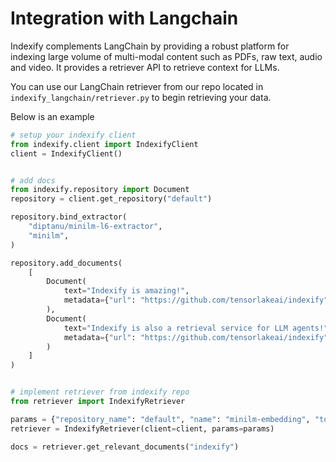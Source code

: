 # Integration with Langchain

Indexify complements LangChain by providing a robust platform for indexing large volume of multi-modal content such as PDFs, raw text, audio and video. It provides a retriever API to retrieve context for LLMs.

You can use our LangChain retriever from our repo located in `indexify_langchain/retriever.py` to begin retrieving your data.

Below is an example

```python
# setup your indexify client
from indexify.client import IndexifyClient
client = IndexifyClient()


# add docs
from indexify.repository import Document
repository = client.get_repository("default")

repository.bind_extractor(
    "diptanu/minilm-l6-extractor",
    "minilm",
)

repository.add_documents(
    [
        Document(
            text="Indexify is amazing!",
            metadata={"url": "https://github.com/tensorlakeai/indexify"},
        ),
        Document(
            text="Indexify is also a retrieval service for LLM agents!",
            metadata={"url": "https://github.com/tensorlakeai/indexify"},
        )
    ]
)


# implement retriever from indexify repo
from retriever import IndexifyRetriever

params = {"repository_name": "default", "name": "minilm-embedding", "top_k": 3}
retriever = IndexifyRetriever(client=client, params=params)

docs = retriever.get_relevant_documents("indexify")
```